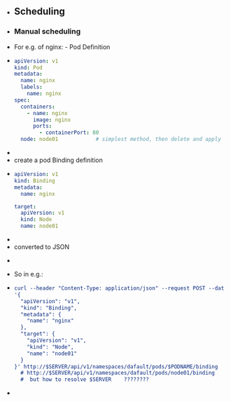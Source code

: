 - ## Scheduling
- ### Manual scheduling
- For e.g. of nginx: - Pod Definition
- ```yaml
  apiVersion: v1
  kind: Pod
  metadata:
    name: nginx
    labels:
      name: nginx
  spec:
    containers:
      - name: nginx
        image: nginx
        ports:
          - containerPort: 80
    node: node01			# simplest method, then delete and apply to create pod
  
  ```
-
- create a pod Binding definition
- ```yaml
  apiVersion: v1
  kind: Binding
  metadata:
    name: nginx
  
  target:
    apiVersion: v1
    kind: Node
    name: node01
  ```
-
- converted to JSON
- ```json
  ```
- So in e.g.:
- ```cmake
  curl --header "Content-Type: application/json" --request POST --data
  '{
    "apiVersion": "v1",
    "kind": "Binding",
    "metadata": {
      "name": "nginx"
    },
    "target": {
      "apiVersion": "v1",
      "kind": "Node",
      "name": "node01"
    }
  }' http://$SERVER/api/v1/namespaces/dafault/pods/$PODNAME/binding
    # http://$SERVER/api/v1/namespaces/dafault/pods/node01/binding
    #  but how to resolve $SERVER    ????????
  ```
-
